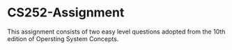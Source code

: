 # CS252-Assignment
This assignment consists of two easy level questions adopted from the 10th edition of Opersting System Concepts.
